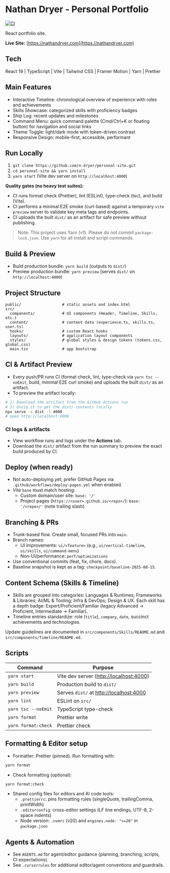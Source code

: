 # Nathan Dryer - Personal Portfolio

[![CI](https://github.com/n-dryer/personal-site/actions/workflows/ci.yml/badge.svg)](https://github.com/n-dryer/personal-site/actions/workflows/ci.yml)

React portfolio site.

**Live Site:** [https://nathandryer.com](https://nathandryer.com)

## Tech

React 19 | TypeScript | Vite | Tailwind CSS | Framer Motion | Yarn | Prettier

## Main Features

- Interactive Timeline: chronological overview of experience with roles and achievements
- Skills Showcase: categorized skills with proficiency badges
- Ship Log: recent updates and milestones
- Command Menu: quick command palette (Cmd/Ctrl+K or floating button) for navigation and social links
- Theme Toggle: light/dark mode with token-driven contrast
- Responsive Design: mobile-first, accessible, performant

## Run Locally

1. `git clone https://github.com/n-dryer/personal-site.git`
1. `cd personal-site && yarn install`
1. `yarn start` (Vite dev server on `http://localhost:4000`)

**Quality gates (no heavy test suites):**

- CI runs format check (Prettier), lint (ESLint), type-check (tsc), and build (Vite).
- CI performs a minimal E2E smoke (curl-based) against a temporary `vite preview` server to validate key meta tags and endpoints.
- CI uploads the built `dist/` as an artifact for safe preview without publishing.

> Note: This project uses Yarn (v1). Please do not commit `package-lock.json`. Use `yarn` for all install and script commands.

## Build & Preview

- Build production bundle: `yarn build` (outputs to `dist/`)
- Preview production bundle: `yarn preview` (serves `dist/` on `http://localhost:4000`)

## Project Structure

```
public/                  # static assets and index.html
src/
  components/            # UI components (Header, Timeline, Skills, etc.)
  content/               # content data (experience.ts, skills.ts, user.ts)
  hooks/                 # custom React hooks
  layouts/               # application layout components
  styles/                # global styles & design tokens (tokens.css, global.css)
  main.tsx               # app bootstrap
```

## CI & Artifact Preview

- Every push/PR runs CI (format check, lint, type-check via `yarn tsc --noEmit`, build, minimal E2E curl smoke) and uploads the built `dist/` as an artifact.
- To preview the artifact locally:

```bash
# 1) Download the artifact from the GitHub Actions run
# 2) Unzip it to get the dist/ contents locally
npx serve -s dist -l 4000
# open http://localhost:4000
```

### CI logs & artifacts

- View workflow runs and logs under the **Actions** tab.
- Download the `dist/` artifact from the run summary to preview the exact build produced by CI.

## Deploy (when ready)

- Not auto-deploying yet; prefer GitHub Pages via `.github/workflows/deploy-pages.yml` when enabled.
- Vite `base` must match hosting:
  - Custom domain/user site: `base: '/'`
  - Project pages (`https://<user>.github.io/<repo>/`): `base: '/<repo>/'` (note trailing slash)

## Branching & PRs

- Trunk-based flow. Create small, focused PRs into `main`.
- Branch names:
  - UI improvements: `ui/<feature>` (e.g., `ui/vertical-timeline`, `ui/skills`, `ui/command-menu`)
  - Non-UI/performance: `perf/optimizations`
- Use conventional commits (feat, fix, chore, docs).
- Baseline snapshot is kept as a tag: `checkpoint/baseline-2025-08-15`.

## Content Schema (Skills & Timeline)

- Skills are grouped into categories: Languages & Runtimes; Frameworks & Libraries; AI/ML & Tooling; Infra & DevOps; Design & UX. Each skill has a depth badge: Expert/Proficient/Familiar (legacy Advanced -> Proficient, Intermediate -> Familiar).
- Timeline entries standardize: role (`title`), `company`, `date`, succinct achievements and technologies.

Update guidelines are documented in `src/components/Skills/README.md` and `src/components/Timeline/README.md`.

## Scripts

| Command             | Purpose                                   |
| ------------------- | ----------------------------------------- |
| `yarn start`        | Vite dev server (<http://localhost:4000>) |
| `yarn build`        | Production build to `dist/`               |
| `yarn preview`      | Serves `dist/` at <http://localhost:4000> |
| `yarn lint`         | ESLint on `src/`                          |
| `yarn tsc --noEmit` | TypeScript type-check                     |
| `yarn format`       | Prettier write                            |
| `yarn format:check` | Prettier check                            |

## Formatting & Editor setup

- Formatter: Prettier (pinned). Run formatting with:

```bash
yarn format
```

- Check formatting (optional):

```bash
yarn format:check
```

- Shared config files for editors and AI code tools:
  - `.prettierrc`: pins formatting rules (singleQuote, trailingComma, printWidth)
  - `.editorconfig`: cross-editor settings (LF line endings, UTF-8, 2-space indents)
  - Node version: `.nvmrc` (v20) and `engines.node: ">=20"` in `package.json`

## Agents & Automation

- See `AGENTS.md` for agent/editor guidance (planning, branching, scripts, CI expectations).
- See `.cursorrules` for additional editor/agent conventions and guardrails.
